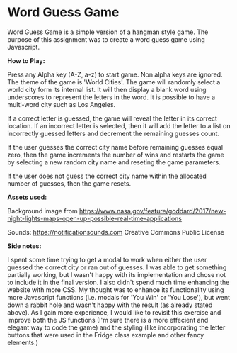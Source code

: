 # Word Guess Game

Word Guess Game is a simple version of a hangman style game. The purpose of this assignment was to create a word guess game using Javascript.

**How to Play:**

Press any Alpha key (A-Z, a-z) to start game. Non alpha keys are ignored. The theme of the game is 'World Cities'. The game will randomly select a world city form its internal list. It will then display a blank word using underscores to represent the letters in the word. It is possible to have a multi-word city such as Los Angeles.

If a correct letter is guessed, the game will reveal the letter in its correct location. If an incorrect letter is selected, then it will add the letter to a list on incorrectly guessed letters and decrement the remaining guesses count.

If the user guesses the correct city name before remaining guesses equal zero, then the game increments the number of wins and restarts the game by selecting a new random city name and reseting the game parameters.

If the user does not guess the correct city name within the allocated number of guesses, then the game resets.

**Assets used:**

Background image from https://www.nasa.gov/feature/goddard/2017/new-night-lights-maps-open-up-possible-real-time-applications

Sounds: https://notificationsounds.com Creative Commons Public License

**Side notes:**

I spent some time trying to get a modal to work when either the user guessed the correct city or ran out of guesses. I was able to get something partially working, but I wasn't happy with its implementation and chose not to include it in the final version. I also didn't spend much time enhancing the website with more CSS. My thought was to enhance its functionality using more Javascript functions (i.e. modals for 'You Win' or 'You Lose'), but went down a rabbit hole and wasn't happy with the result (as already stated above). As I gain more experience, I would like to revisit this exercise and improve both the JS functions (I'm sure there is a more effecient and elegant way to code the game) and the styling (like incorporating the letter buttons that were used in the Fridge class example and other fancy elements.)
